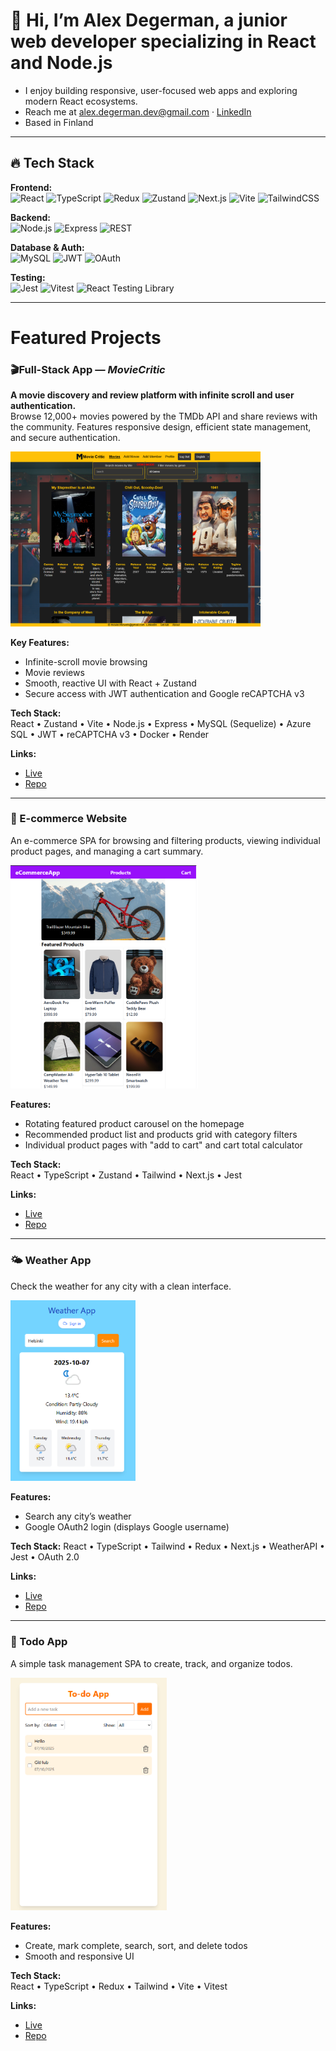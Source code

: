 # 👋 Hi, I’m Alex Degerman, a junior web developer specializing in React and Node.js

- I enjoy building responsive, user-focused web apps and exploring modern React ecosystems.
- Reach me at [alex.degerman.dev@gmail.com](mailto:alex.degerman.dev@gmail.com) · [LinkedIn](https://www.linkedin.com/in/alex-degerman-402907245/?locale=en_US)  
- Based in Finland  

---

## 🔥 Tech Stack

**Frontend:**  
![React](https://img.shields.io/badge/React-20232A?style=flat&logo=react&logoColor=61DAFB) ![TypeScript](https://img.shields.io/badge/TypeScript-3178C6?style=flat&logo=typescript&logoColor=white) ![Redux](https://img.shields.io/badge/Redux-764ABC?style=flat&logo=redux&logoColor=white) ![Zustand](https://img.shields.io/badge/Zustand-5E4B8B?style=flat&logo=react&logoColor=white) ![Next.js](https://img.shields.io/badge/Next.js-000000?style=flat&logo=nextdotjs&logoColor=white) ![Vite](https://img.shields.io/badge/Vite-646CFF?style=flat&logo=vite&logoColor=white) ![TailwindCSS](https://img.shields.io/badge/TailwindCSS-38B2AC?style=flat&logo=tailwind-css&logoColor=white)

**Backend:**  
![Node.js](https://img.shields.io/badge/Node.js-43853D?style=flat&logo=node.js&logoColor=white) ![Express](https://img.shields.io/badge/Express-404D59?style=flat) ![REST](https://img.shields.io/badge/REST-02569B?style=flat&logo=postman&logoColor=white)

**Database & Auth:**  
![MySQL](https://img.shields.io/badge/MySQL-005C84?style=flat&logo=mysql&logoColor=white) ![JWT](https://img.shields.io/badge/JWT-black?style=flat&logo=JSON%20web%20tokens) ![OAuth](https://img.shields.io/badge/OAuth-3D9970?style=flat&logo=auth0&logoColor=white)

**Testing:**  
![Jest](https://img.shields.io/badge/Jest-323330?logo=Jest&logoColor=white&style=flat) ![Vitest](https://img.shields.io/badge/Vitest-6E9F18?logo=vitest&logoColor=white&style=flat) ![React Testing Library](https://img.shields.io/badge/Testing%20Library-fff?logo=testing-library&style=flat)

---

#  Featured Projects

### 🎬Full-Stack App — *MovieCritic*

**A movie discovery and review platform with infinite scroll and user authentication.**  
Browse 12,000+ movies powered by the TMDb API and share reviews with the community. Features responsive design, efficient state management, and secure authentication.

<img src="./assets/moviecritic-homepage.png" alt="MovieCritic Homepage" width="400">

**Key Features:**
- Infinite-scroll movie browsing
- Movie reviews
- Smooth, reactive UI with React + Zustand
- Secure access with JWT authentication and Google reCAPTCHA v3

**Tech Stack:**  
React • Zustand • Vite • Node.js • Express • MySQL (Sequelize) • Azure SQL • JWT • reCAPTCHA v3 • Docker • Render

**Links:** 
- [Live](https://moviecriticfi.onrender.com) 
- [Repo](https://github.com/AlexDegerman/MovieCritic)

---

### 🛒 E-commerce Website
An e-commerce SPA for browsing and filtering products, viewing individual product pages, and managing a cart summary.

<img src="./assets/ecommerceapp-homepage.png" alt="EcommerceApp Homepage" width="300">

**Features:**
- Rotating featured product carousel on the homepage
- Recommended product list and products grid with category filters
- Individual product pages with "add to cart" and cart total calculator

**Tech Stack:**  
React • TypeScript • Zustand • Tailwind • Next.js • Jest

**Links:**  
- [Live](https://e-commerce-app-next-red.vercel.app)
- [Repo](https://github.com/AlexDegerman/e-commerce-app-ts)

---

### 🌤️ Weather App
Check the weather for any city with a clean interface.

<img src="./assets/weatherapp-homepage.png" alt="Weather App Homepage" width="200">

**Features:**
- Search any city’s weather
- Google OAuth2 login (displays Google username)

**Tech Stack:** 
React • TypeScript • Tailwind • Redux • Next.js • WeatherAPI • Jest • OAuth 2.0

**Links:** 
- [Live](https://weather-app-next-rosy.vercel.app)  
- [Repo](https://github.com/AlexDegerman/weather-app-ts)

---

### 📝 Todo App
A simple task management SPA to create, track, and organize todos.

<img src="./assets/todoapp-homepage.png" alt="Todo App Homepage" width="250">

**Features:**
- Create, mark complete, search, sort, and delete todos
- Smooth and responsive UI

**Tech Stack:**  
React • TypeScript • Redux • Tailwind • Vite • Vitest

**Links:**  
- [Live](https://alexdegerman.github.io/to-do-app-ts)  
- [Repo](https://github.com/AlexDegerman/to-do-app-ts)